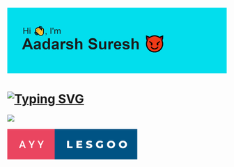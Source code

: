 ![Header](./header.png)

# [![Typing SVG](https://readme-typing-svg.demolab.com/?lines=Welcome+To+My+Profile+🙏;Thank+You+For+Visiting+☯)](https://git.io/typing-svg)

![](https://komarev.com/ghpvc/?username=AadarshS9&style=for-the-badge) 

![forthebadge](./ayy-lesgoo.svg)




<!--
**AadarshS9/AadarshS9** is a ✨ _special_ ✨ repository because its `README.md` (this file) appears on your GitHub profile.

Here are some ideas to get you started:

- 🔭 I’m currently working on ...
- 🌱 I’m currently learning ...
- 👯 I’m looking to collaborate on ...
- 🤔 I’m looking for help with ...
- 💬 Ask me about ...
- 📫 How to reach me: ...
- 😄 Pronouns: ...
- ⚡ Fun fact: ...
-->
